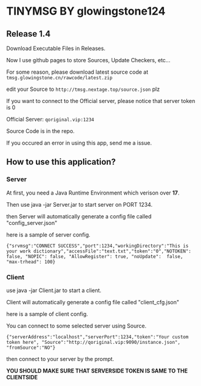 # TINYMSG BY glowingstone124
## Release 1.4
Download Executable Files in Releases.

Now I use github pages to store Sources, Update Checkers, etc...

For some reason, please download latest source code at ``tmsg.glowingstone.cn/rawcode/latest.zip``

edit your Source to ``http://tmsg.nextage.top/source.json`` plz

If you want to connect to the Official server, please notice that server token is 0

Official Server: ``qoriginal.vip:1234``

Source Code is in the repo. 

If you occured an error in using this app, send me a issue.

## How to use this application?

### Server

At first, you need a Java Runtime Environment which verison over **17**.

Then use java -jar Server.jar to start server on PORT 1234.

then Server will automatically generate a config file called "config_server.json"

here is a sample of server config.

```
{"srvmsg":"CONNECT SUCCESS","port":1234,"workingDirectory":"This is your work dictionary","accessFile":"text.txt","token":"0","NOTOKEN": false, "NOPIC": false, "AllowRegister": true, "noUpdate":  false, "max-trhead": 100}
```

### Client

use java -jar Client.jar to start a client.

Client will automatically generate a config file called "client_cfg.json"

here is a sample of client config.

You can connect to some selected server using Source.
```
{"serverAddress":"localhost","serverPort":1234,"token":"Your custom token here", "Source":"http://qoriginal.vip:9090/instance.json", "fromSource":"NO"}
```
then connect to your server by the prompt.

**YOU SHOULD MAKE SURE THAT SERVERSIDE TOKEN IS SAME TO THE CLIENTSIDE**
